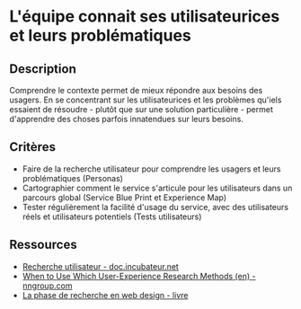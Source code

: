# L'équipe connait ses utilisateurices et leurs problématiques

## Description

Comprendre le contexte permet de mieux répondre aux besoins des usagers. En se concentrant sur les utilisateurices et les problèmes qu'iels essaient de résoudre - plutôt que sur une solution particulière - permet d'apprendre des choses parfois innatendues sur leurs besoins.

## Critères

- Faire de la recherche utilisateur pour comprendre les usagers et leurs problématiques (Personas)
- Cartographier comment le service s'articule pour les utilisateurs dans un parcours global (Service Blue Print et Experience Map)
- Tester régulièrement la facilité d'usage du service, avec des utilisateurs réels et utilisateurs potentiels (Tests utilisateurs)

## Ressources

- [Recherche utilisateur - doc.incubateur.net](https://doc.incubateur.net/communaute/gerer-son-produit/les-standards/design/recherche-utilisateur)
- [When to Use Which User-Experience Research Methods (en) - nngroup.com](https://www.nngroup.com/articles/which-ux-research-methods/)
- [La phase de recherche en web design - livre](https://www.eyrolles.com/Audiovisuel/Livre/la-phase-de-recherche-en-web-design-9782212141467/)